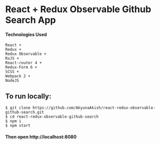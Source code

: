 # React + Redux Observable Github Search App

#### Technologies Used
```
React + 
Redux + 
Redux Observable +
RxJS + 
React-router 4 + 
Redux-Form 6 + 
SCSS + 
Webpack 2 +
NodeJS 
```

## To run locally:

```
$ git clone https://github.com/AkyunaAkish/react-redux-observable-github-search.git
$ cd react-redux-observable-github-search
$ npm i
$ npm start
```

#### Then open http://localhost:8080

